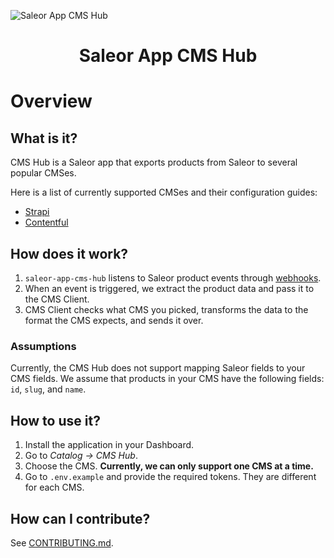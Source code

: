 ![Saleor App CMS Hub](https://user-images.githubusercontent.com/249912/71523206-4e45f800-28c8-11ea-84ba-345a9bfc998a.png)

<div align="center">
  <h1>Saleor App CMS Hub</h1>
</div>

# Overview

## What is it?

CMS Hub is a Saleor app that exports products from Saleor to several popular CMSes.

Here is a list of currently supported CMSes and their configuration guides:

- [Strapi](docs/strapi.md)
- [Contentful](docs/contentful.md)

## How does it work?

1. `saleor-app-cms-hub` listens to Saleor product events through [webhooks](https://docs.saleor.io/docs/3.x/developer/extending/apps/asynchronous-webhooks).
2. When an event is triggered, we extract the product data and pass it to the CMS Client.
3. CMS Client checks what CMS you picked, transforms the data to the format the CMS expects, and sends it over.

### Assumptions

Currently, the CMS Hub does not support mapping Saleor fields to your CMS fields. We assume that products in your CMS have the following fields: `id`, `slug`, and `name`.

## How to use it?

1. Install the application in your Dashboard.
2. Go to _Catalog -> CMS Hub_.
3. Choose the CMS. **Currently, we can only support one CMS at a time.**
4. Go to `.env.example` and provide the required tokens. They are different for each CMS.

## How can I contribute?

See [CONTRIBUTING.md](./CONTRIBUTING.md).
